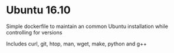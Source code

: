 # Ubuntu 16.10
Simple dockerfile to maintain an common Ubuntu installation while controlling for versions

Includes curl, git, htop, man, wget, make, python and g++
